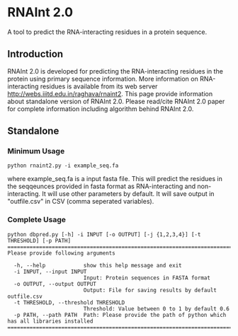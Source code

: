 # RNAInt 2.0
A tool to predict the RNA-interacting residues in a protein sequence.

## Introduction
RNAInt 2.0 is developed for predicting the RNA-interacting residues in the protein using primary sequence information. More information on RNA-interacting residues is available from its web server http://webs.iiitd.edu.in/raghava/rnaint2. This page provide information about standalone version of RNAInt 2.0. Please read/cite RNAInt 2.0 paper for complete information including algorithm behind RNAInt 2.0.<br>

## Standalone
### Minimum Usage
```
python rnaint2.py -i example_seq.fa
```
where example_seq.fa is a input fasta file. This will predict the residues in the seqqeunces provided  in fasta format as RNA-interacting and non-interacting. It will use other parameters by default. It will save output in "outfile.csv" in CSV (comma seperated variables).

### Complete Usage
```
python dbpred.py [-h] -i INPUT [-o OUTPUT] [-j {1,2,3,4}] [-t THRESHOLD] [-p PATH]
====================================================================================================
Please provide following arguments

  -h, --help            show this help message and exit
  -i INPUT, --input INPUT
                        Input: Protein sequences in FASTA format
  -o OUTPUT, --output OUTPUT
                        Output: File for saving results by default outfile.csv
  -t THRESHOLD, --threshold THRESHOLD
                        Threshold: Value between 0 to 1 by default 0.6
  -p PATH, --path PATH  Path: Please provide the path of python which has all libraries installed
=====================================================================================================
```
